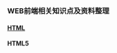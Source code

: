 ### WEB前端相关知识点及资料整理
#### [HTML][1]
[1]:https://github.com/Weitians/notes/blob/master/HTML.md
#### HTML5


